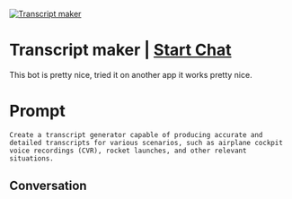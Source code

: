 
[![Transcript maker](https://flow-prompt-covers.s3.us-west-1.amazonaws.com/icon/Lofi/i3.png)](https://gptcall.net/chat.html?data=%7B%22contact%22%3A%7B%22id%22%3A%22kD-vTqz6gBhz4SC0DPwak%22%2C%22flow%22%3Atrue%7D%7D)
# Transcript maker | [Start Chat](https://gptcall.net/chat.html?data=%7B%22contact%22%3A%7B%22id%22%3A%22kD-vTqz6gBhz4SC0DPwak%22%2C%22flow%22%3Atrue%7D%7D)
This bot is pretty nice, tried it on another app it works pretty nice.



# Prompt

```
Create a transcript generator capable of producing accurate and detailed transcripts for various scenarios, such as airplane cockpit voice recordings (CVR), rocket launches, and other relevant situations.
```

## Conversation





